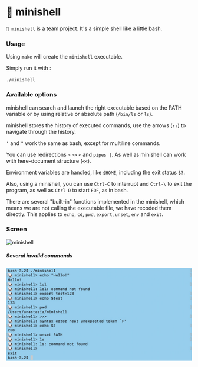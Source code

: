 # 🐚 minishell

``🐚 minishell`` is a team project. It's a simple shell like a little bash.

### Usage
Using ``make`` will create the ``minishell`` executable.

Simply run it with :

```
./minishell
```

### Available options

minishell can search and launch the right executable based on the PATH variable or by using relative or absolute path (``/bin/ls`` or ``ls``).

minishell stores the history of executed commands, use the arrows (``↑↓``) to navigate through the history.

``'`` and ``"`` work the same as bash, except for multiline commands.

You can use redirections ``>`` ``>>`` ``<`` and ``pipes |``. As well as minishell can work with here-document structure (``<<``).

Environment variables are handled, like ``$HOME``, including the exit status ``$?``.

Also, using a minishell, you can use ``Ctrl-C`` to interrupt and ``Ctrl-\`` to exit the program, as well as ``Ctrl-D`` to start ``EOF``, as in bash.

There are several "built-in" functions implemented in the minishell, which means we are not calling the executable file, we have recoded them directly. 
This applies to ``echo``, ``cd``, ``pwd``, ``export``, ``unset``, ``env`` and ``exit``.

### Screen

<img width="640" alt="minishell" src="https://github.com/Anastasiiaq/mini_shell/blob/master/screenshots/minishell.gif">

##### Several invalid commands

<img width="640" alt="errors" src="https://github.com/Anastasiiaq/mini_shell/blob/master/screenshots/screen_errors.jpg">
